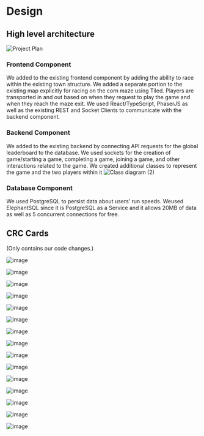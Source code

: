 # Design

## High level architecture
![Project Plan](https://user-images.githubusercontent.com/42978150/114911832-60b1b100-9ded-11eb-8365-7329e4366491.png)

### Frontend Component

We added to the existing frontend component by adding the ability to race within the existing town structure. We added a separate portion to the existing map explicitly for racing on the corn maze using Tiled. Players are transported in and out based on when they request to play the game and when they reach the maze exit. We used React/TypeScript, PhaserJS as well as the existing REST and Socket Clients to communicate with the backend component.

### Backend Component

We added to the existing backend by connecting API requests for the global leaderboard to the database.
We used sockets for the creation of game/starting a game, completing a game, joining a game, and other interactions related to the game.
We created additional classes to represent the game and the two players within it
![Class diagram (2)](https://user-images.githubusercontent.com/42978150/114910175-8fc72300-9deb-11eb-8758-c460291a30d8.png)


### Database Component

We used PostgreSQL to persist data about users’ run speeds. Weused ElephantSQL since it is PostgreSQL as a Service and it allows 20MB of data as well as 5 concurrent connections for free.

## CRC Cards

(Only contains our code changes.)
<!---ParticipantInfo-->
![image](https://user-images.githubusercontent.com/42978150/114906884-84262d00-9de8-11eb-8be9-54f3c319949b.png)
<!---appStateReducer-->
![image](https://user-images.githubusercontent.com/42978150/114907056-ae77ea80-9de8-11eb-9177-5807af08d21c.png)
<!---App-->
![image](https://user-images.githubusercontent.com/42978150/114907107-b9327f80-9de8-11eb-855f-5079fc441e54.png)
<!---GameController-->
![image](https://user-images.githubusercontent.com/42978150/114907154-c8193200-9de8-11eb-86ab-5454e255cd3c.png)
<!---mazeTimeCreateHandler-->
![image](https://user-images.githubusercontent.com/42978150/114907191-d23b3080-9de8-11eb-97e6-6f0cebc9a5d1.png)
<!---mazeTimeHandler-->
![image](https://user-images.githubusercontent.com/42978150/114907231-dcf5c580-9de8-11eb-8c64-f41095e380b0.png)
<!---CoveyTownListener-->
![image](https://user-images.githubusercontent.com/42978150/114907317-f1d25900-9de8-11eb-9df9-e82894e4c963.png)
<!---CoveyTownController-->
![image](https://user-images.githubusercontent.com/42978150/114907350-fa2a9400-9de8-11eb-9de6-42132b1ea23f.png)
<!---MazeGameToastUtils-->
![image](https://user-images.githubusercontent.com/42978150/114907393-04e52900-9de9-11eb-9b52-2ac2aca7a56d.png)
<!---MenuBar-->
![image](https://user-images.githubusercontent.com/42978150/114907441-10385480-9de9-11eb-8079-e5f5ca66b85a.png)
<!---Player-->
![image](https://user-images.githubusercontent.com/42978150/114907493-1cbcad00-9de9-11eb-90b1-39934a886a0c.png)
<!---Maze-->
![image](https://user-images.githubusercontent.com/42978150/114907528-26deab80-9de9-11eb-9cee-c273eaa230bd.png)
<!---Game-->
![image](https://user-images.githubusercontent.com/42978150/114907903-8fc62380-9de9-11eb-9b76-5621850a8190.png)
<!---townSocketAdapter-->
![image](https://user-images.githubusercontent.com/42978150/114907590-39f17b80-9de9-11eb-897b-a8b46c490e9b.png)
<!---townSubscriptionHandler-->
![image](https://user-images.githubusercontent.com/42978150/114907617-44137a00-9de9-11eb-918e-826697189059.png)
